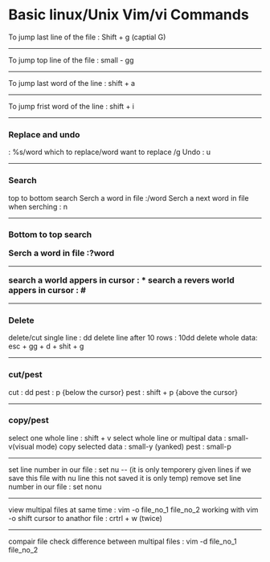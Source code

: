 <h1> Basic linux/Unix Vim/vi Commands </h1>

To jump last line of the file : Shift + g (captial G)
**************************************************************************************************************
To jump top line of the file : small - gg
**************************************************************************************************************
To jump last word of the line : shift + a
**************************************************************************************************************
To jump frist word of the line : shift + i
**************************************************************************************************************

<h3>Replace and undo</h3>

: %s/word which to replace/word want to replace /g
Undo : u
**************************************************************************************************************

<h3>Search</h3>

top to bottom search
Serch a word in file :/word
Serch a next word in file when serching : n
**************************************************************************************************************

<h3>Bottom to top search
  
Serch a word in file :?word

**************************************************************************************************************
search a world appers in cursor : *
search a revers world appers in cursor : #
**************************************************************************************************************

<h3>Delete</h3>

delete/cut single line : dd
delete line after 10 rows : 10dd
delete whole data: esc + gg + d + shit + g
**************************************************************************************************************

<h3>cut/pest</h3>

cut : dd
pest : p {below the cursor}
pest : shift + p {above the cursor}
**************************************************************************************************************

<h3>copy/pest</h3>

select one whole line : shift + v
select whole line or multipal  data : small-v(visual mode)
copy selected data : small-y (yanked)
pest : small-p
**************************************************************************************************************
set line number in our file : set nu --
(it is only temporery given lines if we save this file with nu line this not saved it is only temp)
remove set line number in our file : set nonu
****************************************************************************************************************
view multipal files at same time : vim -o file_no_1 file_no_2
working with vim -o  shift cursor to  anathor file : crtrl + w (twice)
***************************************************************************************************************
compair file 
check difference between multipal files : vim -d file_no_1 file_no_2



